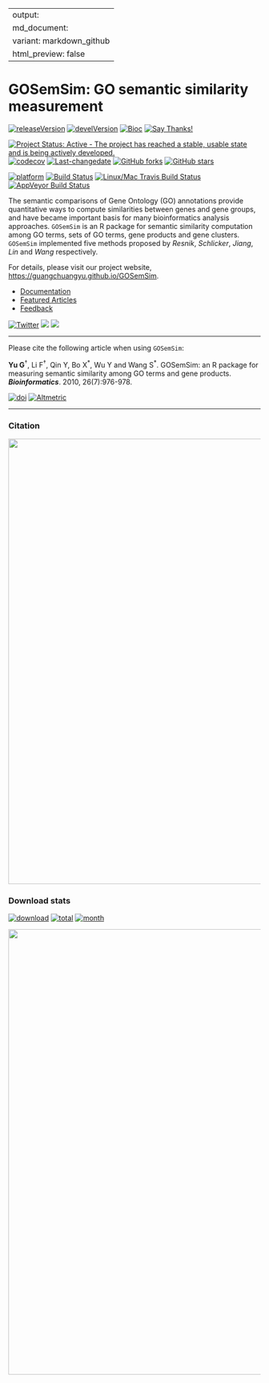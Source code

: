 |                           |
|---------------------------|
| output:                   |
| md\_document:             |
| variant: markdown\_github |
| html\_preview: false      |

GOSemSim: GO semantic similarity measurement
============================================

[![releaseVersion](https://img.shields.io/badge/release%20version-2.6.0-green.svg?style=flat)](https://bioconductor.org/packages/GOSemSim)
[![develVersion](https://img.shields.io/badge/devel%20version-2.7.1-green.svg?style=flat)](https://github.com/guangchuangyu/GOSemSim)
[![Bioc](http://www.bioconductor.org/shields/years-in-bioc/GOSemSim.svg)](https://www.bioconductor.org/packages/devel/bioc/html/GOSemSim.html#since)
[![Say
Thanks!](https://img.shields.io/badge/Say%20Thanks-!-1EAEDB.svg)](https://saythanks.io/to/GuangchuangYu)

[![Project Status: Active - The project has reached a stable, usable
state and is being actively
developed.](http://www.repostatus.org/badges/latest/active.svg)](http://www.repostatus.org/#active)
[![codecov](https://codecov.io/gh/GuangchuangYu/GOSemSim/branch/master/graph/badge.svg)](https://codecov.io/gh/GuangchuangYu/GOSemSim/)
[![Last-changedate](https://img.shields.io/badge/last%20change-2018--08--08-green.svg)](https://github.com/GuangchuangYu/GOSemSim/commits/master)
[![GitHub
forks](https://img.shields.io/github/forks/GuangchuangYu/GOSemSim.svg)](https://github.com/GuangchuangYu/GOSemSim/network)
[![GitHub
stars](https://img.shields.io/github/stars/GuangchuangYu/GOSemSim.svg)](https://github.com/GuangchuangYu/GOSemSim/stargazers)

[![platform](http://www.bioconductor.org/shields/availability/devel/GOSemSim.svg)](https://www.bioconductor.org/packages/devel/bioc/html/GOSemSim.html#archives)
[![Build
Status](http://www.bioconductor.org/shields/build/devel/bioc/GOSemSim.svg)](https://bioconductor.org/checkResults/devel/bioc-LATEST/GOSemSim/)
[![Linux/Mac Travis Build
Status](https://img.shields.io/travis/GuangchuangYu/GOSemSim/master.svg?label=Mac%20OSX%20%26%20Linux)](https://travis-ci.org/GuangchuangYu/GOSemSim)
[![AppVeyor Build
Status](https://img.shields.io/appveyor/ci/Guangchuangyu/GOSemSim/master.svg?label=Windows)](https://ci.appveyor.com/project/GuangchuangYu/GOSemSim)

The semantic comparisons of Gene Ontology (GO) annotations provide
quantitative ways to compute similarities between genes and gene groups,
and have became important basis for many bioinformatics analysis
approaches. `GOSemSim` is an R package for semantic similarity
computation among GO terms, sets of GO terms, gene products and gene
clusters. `GOSemSim` implemented five methods proposed by *Resnik*,
*Schlicker*, *Jiang*, *Lin* and *Wang* respectively.

For details, please visit our project website,
<https://guangchuangyu.github.io/GOSemSim>.

-   [Documentation](https://guangchuangyu.github.io/GOSemSim/documentation/)
-   [Featured
    Articles](https://guangchuangyu.github.io/GOSemSim/featuredArticles/)
-   [Feedback](https://guangchuangyu.github.io/GOSemSim/#feedback)

[![Twitter](https://img.shields.io/twitter/url/http/shields.io.svg?style=social&logo=twitter)](https://twitter.com/intent/tweet?hashtags=GOSemSim&url=http://bioinformatics.oxfordjournals.org/content/26/7/976&screen_name=guangchuangyu)
[![](https://img.shields.io/badge/follow%20me%20on-微信-green.svg?style=flat)](https://guangchuangyu.github.io/blog_images/biobabble.jpg)
[![](https://img.shields.io/badge/打赏-支付宝/微信-green.svg?style=flat)](https://guangchuangyu.github.io/blog_images/pay_qrcode.png)

------------------------------------------------------------------------

Please cite the following article when using `GOSemSim`:

**Yu G**<sup>†</sup>, Li F<sup>†</sup>, Qin Y, Bo X<sup>\*</sup>, Wu Y
and Wang S<sup>\*</sup>. GOSemSim: an R package for measuring semantic
similarity among GO terms and gene products. ***Bioinformatics***. 2010,
26(7):976-978.

[![doi](https://img.shields.io/badge/doi-10.1093/bioinformatics/btq064-green.svg?style=flat)](http://dx.doi.org/10.1093/bioinformatics/btq064)
[![Altmetric](https://img.shields.io/badge/Altmetric-19-green.svg?style=flat)](https://www.altmetric.com/details/100979)

------------------------------------------------------------------------

### Citation

<img src="https://guangchuangyu.github.io/software/GOSemSim/featured-articles/index_files/figure-html/citation-1.png" width="890"/>

### Download stats

[![download](http://www.bioconductor.org/shields/downloads/GOSemSim.svg)](https://bioconductor.org/packages/stats/bioc/GOSemSim/)
[![total](https://img.shields.io/badge/downloads-87419/total-blue.svg?style=flat)](https://bioconductor.org/packages/stats/bioc/GOSemSim)
[![month](https://img.shields.io/badge/downloads-3273/month-blue.svg?style=flat)](https://bioconductor.org/packages/stats/bioc/GOSemSim)

<img src="https://guangchuangyu.github.io/software/GOSemSim/index_files/figure-html/dlstats-1.png" width="890"/>
